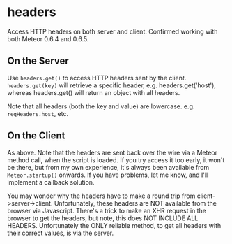# headers

Access HTTP headers on both server and client.
Confirmed working with both Meteor 0.6.4 and 0.6.5.

## On the Server

Use `headers.get()` to access HTTP headers sent by the client.
`headers.get(key)` will retrieve a specific header, e.g.
headers.get('host'), whereas headers.get() will return an object
with all headers.

Note that all headers (both the key and
value) are lowercase.  e.g. `reqHeaders.host`, etc.

## On the Client

As above.  Note that the headers are sent back over the wire via a Meteor
method call, when the script is loaded.  If you try access it too early,
it won't be there, but from my own experience, it's always been available
from `Meteor.startup()` onwards.  If you have problems, let me know,
and I'll implement a callback solution.

You may wonder why the headers have to make a round trip from
client->server->client.  Unfortunately, these headers are NOT available from
the browser via Javascript.  There's a trick to make an XHR request in the
browser to get the headers, but note, this does NOT INCLUDE ALL HEADERS.
Unfortunately the ONLY reliable method, to get all headers with their correct
values, is via the server.
